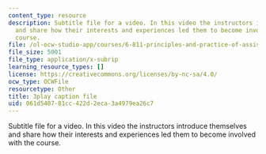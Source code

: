 ```yaml
---
content_type: resource
description: Subtitle file for a video. In this video the instructors introduce themselves
  and share how their interests and experiences led them to become involved with the
  course.
file: /ol-ocw-studio-app/courses/6-811-principles-and-practice-of-assistive-technology-fall-2014/061d540781cc422d2eca3a4979ea26c7_yqrQ9dKPV78.srt
file_size: 5001
file_type: application/x-subrip
learning_resource_types: []
license: https://creativecommons.org/licenses/by-nc-sa/4.0/
ocw_type: OCWFile
resourcetype: Other
title: 3play caption file
uid: 061d5407-81cc-422d-2eca-3a4979ea26c7
---
```

Subtitle file for a video. In this video the instructors introduce themselves and share how their interests and experiences led them to become involved with the course.